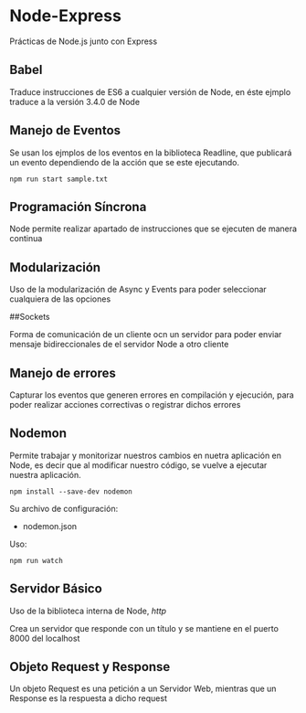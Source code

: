 # Node-Express
Prácticas de Node.js junto con Express

## Babel

Traduce instrucciones de ES6 a cualquier versión de Node, en éste ejmplo traduce a la versión 3.4.0 de Node

## Manejo de Eventos 

Se usan los ejmplos de los eventos en la biblioteca Readline, que publicará un evento dependiendo de la acción que se este ejecutando.

`npm run start sample.txt`

## Programación Síncrona

Node permite realizar apartado de instrucciones que se ejecuten de manera continua

## Modularización

Uso de la modularización de Async y Events para poder seleccionar cualquiera de las opciones

##Sockets

Forma de comunicación de un cliente ocn un servidor para poder enviar mensaje bidireccionales de el servidor Node a otro cliente

## Manejo de errores

Capturar los eventos que generen errores en compilación y ejecución, para poder realizar acciones correctivas o registrar dichos errores 

## Nodemon

Permite trabajar y monitorizar nuestros cambios en nuetra aplicación en Node, es decir que al modificar nuestro código, se  vuelve a ejecutar nuestra aplicación.

`npm install --save-dev nodemon`

Su archivo de configuración:

- nodemon.json

Uso:

`npm run watch`

## Servidor Básico

Uso de la biblioteca interna de Node, *http*

Crea un servidor que responde con un título y se mantiene en el puerto 8000 del localhost

## Objeto Request y Response

Un objeto Request es una petición a un Servidor Web, mientras que un Response es la respuesta a dicho request






